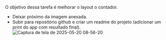 O objetivo dessa tarefa é melhorar o layout o contador.
- Deixar próximo da imagem anexada.
- Subir para repositório github e criar um readme do projeto (adicionar um print do app com resultado final).
![Captura de tela de 2025-05-20 08-56-20](https://github.com/user-attachments/assets/2e0887a1-5cc1-47e3-85f3-745f204656dd)
